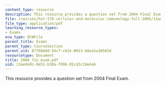 ```yaml
---
content_type: resource
description: This resource provides a question set from 2004 Final Exam.
file: /courses/hst-176-cellular-and-molecular-immunology-fall-2005/13aede9c0e51b38af09b81c43c18e4a6_2004_fin_exam.pdf
file_type: application/pdf
learning_resource_types:
- Exams
ocw_type: OCWFile
parent_title: Exams
parent_type: CourseSection
parent_uid: 8776bb0d-54c7-c81e-0013-68ea5a30583d
resourcetype: Document
title: 2004_fin_exam.pdf
uid: 13aede9c-0e51-b38a-f09b-81c43c18e4a6
---
```

This resource provides a question set from 2004 Final Exam.

